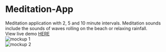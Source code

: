 # Meditation-App
Meditation application with 2, 5 and 10 minute intervals. Meditation sounds include the sounds of waves rolling on the beach or relaxing rainfall.
<br>
View live demo <a href="https://meditation-application.netlify.app">HERE</a>
<br>
![mockup 1](https://user-images.githubusercontent.com/80648658/187251245-7382ecaf-5129-4be7-827c-0272e3479573.PNG)
<br>
![mockup 2](https://user-images.githubusercontent.com/80648658/187251284-c9ae70bc-ea07-407c-b057-7c317fd34975.PNG)

